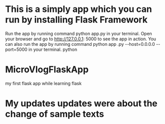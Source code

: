 # This is a simply app which you can run by installing Flask Framework 
Run the app by running command python app.py in your terminal. Open your browser and go to http://127.0.0.1:
5000 to see the app in action. You can also run the app by running command python app
.py --host=0.0.0.0 --port=5000 in your terminal.
python


# MicroVlogFlaskApp
my first flask app while learning flask 


# My updates updates were about the change of sample texts